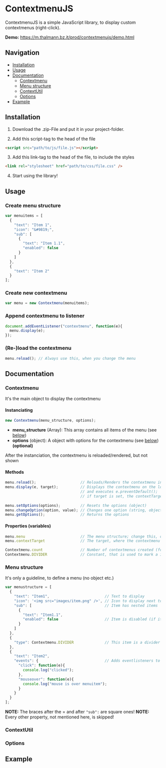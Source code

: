 # ContextmenuJS

ContextmenuJS is a simple JavaScript library, to display custom contextmenus (right-click).

**Demo:** https://m.thalmann.bz.it/prod/contextmenujs/demo.html

## Navigation
- [Installation](#installation)
- [Usage](#usage)
- [Documentation](#documentation)
  - [Contextmenu](#contextmenu)
  - [Menu structure](#menu-structure)
  - [ContextUtil](#contextutil)
  - [Options](#options)
- [Example](#example)

## Installation
1. Download the .zip-File and put it in your project-folder.

2. Add this script-tag to the head of the file
```html
<script src="path/to/js/file.js"></script>
```

3. Add this link-tag to the head of the file, to include the styles
```html
<link rel="stylesheet" href="path/to/css/file.css" />
```

4. Start using the library!

## Usage
### Create menu structure
```javascript
var menuitems = [
  {
    "text": "Item 1",
    "icon": "&#9819;",
    "sub": [
      {
        "text": "Item 1.1",
        "enabled": false
      }
    ]
  },
  {
    "text": "Item 2"
  }
];
```

### Create new contextmenu
```javascript
var menu = new Contextmenu(menuitems);
```

### Append contextmenu to listener
```javascript
document.addEventListener("contextmenu", function(e){
  menu.display(e);
});
```

### (Re-)load the contextmenu
```javascript
menu.reload(); // Always use this, when you change the menu
```
## Documentation
### Contextmenu
It's the main object to display the contextmenu
#### Instanciating
```javascript
new Contextmenu(menu_structure, options);
```
- **menu_structure** (Array): This array contains all items of the menu (see [below](#menu-structure))
- **options** (object): A object with options for the contextmenu (see [below](#options)) **(optional)**

After the instanciation, the contextmenu is reloaded/rendered, but not shown

#### Methods
```javascript
menu.reload();                    // Reloads/Renders the contextmenu inside of a container (id: cm_<num>)
menu.display(e, target);          // Displays the contextmenu on the location present in the contextmenu-event (e)
                                  // and executes e.preventDefault();
                                  // if target is set, the contextTarget is set to that
                            
menu.setOptions(options);         // Resets the options (object)
menu.changeOption(option, value); // Changes one option (string, object)
menu.getOptions();                // Returns the options
```

#### Properties (variables)
```javascript
menu.menu                         // The menu structure; change this, or the parameter, to change the menu (no setter)
menu.contextTarget                // The target, where the contextmenu was last opened

Contextmenu.count                 // Number of contextmenus created (for the id's)
Contextmenu.DIVIDER               // Constant, that is used to mark a item as a divider ("type": Contextmenu.DIVIDER)
```

### Menu structure
It's only a guideline, to define a menu (no object etc.)

```javascript
var menustructure = [
  {
    "text": "Item1",                         // Text to display
    "icon": '<img src="images/item.png" />', // Icon to display next to the text
    "sub": [                                 // Item has nested items
      {
        "text": "Item1.1",
        "enabled": false                     // Item is disabled (if it has nested items, they won't show)
      }
    ]
  },
  {
    "type": Contextmenu.DIVIDER              // This item is a divider (shows only gray line, no text etc.)
  },
  {
    "text": "Item2",
    "events": {                              // Adds eventlisteners to the item (you can use any event there is)
      "click": function(e){
        console.log("clicked");
      },
      "mouseover": function(e){
        console.log("mouse is over menuitem");
      }
    }
  }
];
```
**NOTE:** The braces after the = and after `"sub":` are square ones!
**NOTE:** Every other property, not mentioned here, is skipped!

### ContextUtil

### Options

## Example
